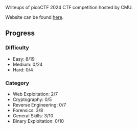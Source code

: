 Writeups of picoCTF 2024 CTF competition hosted by CMU.

Website can be found [here](picoctf.org).

## Progress

### Difficulty
- Easy: 8/19
- Medium: 0/24
- Hard: 0/4

### Category
- Web Exploitation: 2/7
- Cryptography: 0/5
- Reverse Engineering: 0/7
- Forensics: 3/8
- General Skills: 3/10
- Binary Exploitation: 0/10
